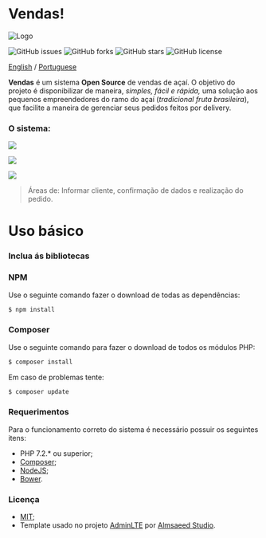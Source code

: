 # Vendas!
![Logo](https://lh3.googleusercontent.com/bu9l-cugaiSCiTuZsFGYIq-pIUmvBIUZtXDW9oTRZgYDtq5Y6WFgLpQ6VqyF7F7uXwMyHzkEi_R1)

![GitHub issues](https://img.shields.io/github/issues/CaduGimenes/vendas.svg) ![GitHub forks](https://img.shields.io/github/forks/CaduGimenes/vendas.svg) ![GitHub stars](https://img.shields.io/github/stars/CaduGimenes/vendas.svg) ![GitHub license](https://img.shields.io/github/license/CaduGimenes/vendas.svg)

[English](https://github.com/CaduGimenes/vendas/blob/master/README_EN.md) / [Portuguese](https://github.com/CaduGimenes/vendas/blob/master/README.md)

**Vendas** é um sistema **Open Source** de vendas de açaí. O objetivo do projeto é disponibilizar de maneira, *simples, fácil e rápida,* uma solução aos pequenos empreendedores do ramo do açaí (*tradicional fruta brasileira*), que facilite a maneira de gerenciar seus pedidos feitos por delivery. 

### O sistema:

![](https://lh3.googleusercontent.com/5QAf-RKb17Mbdl5K9xq-BvO1H_9LQb3q3K6up_QhN_6vTMgnuDdbUe694P-aIY6rNndsopbA1_6r)

![](https://lh3.googleusercontent.com/BD0YUOvdKWH9uDWvYO8TVMnh-Q2gs5KMQWO1HNel8GS6AGLUXl8OwcGQu-1xOlDpah0DdU6Xchwk)

![](https://lh3.googleusercontent.com/g9qtqOYgOvAnXynx5LcyAABX0EmyzEr3Y7HbA3hBImFzi-DuZQaoKauIJ4n4aNUDroseeUL7uR2V)

> Áreas de: Informar cliente, confirmação de dados e realização do pedido.

# Uso básico

### Inclua ás bibliotecas

### NPM
Use o seguinte comando fazer o download de todas as dependências:

```bash
$ npm install
```
### Composer

Use o seguinte comando para fazer o download de todos os módulos PHP:

```bash
$ composer install
```

Em caso de problemas tente:

```bash
$ composer update
```

### Requerimentos

Para o funcionamento correto do sistema é necessário possuir os seguintes itens:

- PHP 7.2.* ou superior;
- [Composer](https://getcomposer.org);
- [NodeJS](https://nodejs.org/en/);
- [Bower](https://bower.io/).

### Licença
- [MIT](https://github.com/CaduGimenes/vendas/blob/master/LICENSE);
- Template usado no projeto [AdminLTE](http://adminlte.io) por [Almsaeed Studio](http://adminlte.io).
